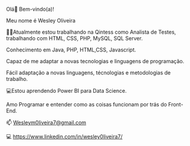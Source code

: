 Olá👋
Bem-vindo(a)!

Meu nome é Wesley Oliveira

🧑‍💼Atualmente estou trabalhando na Qintess como Analista de Testes, trabalhando com HTML, CSS, PHP, MySQL, SQL Server.

Conhecimento em Java, PHP, HTML,CSS, Javascript.

Capaz de me adaptar a novas tecnologias e linguagens de programação.

Fácil adaptação a novas linguagens, técnologias e metodologias de trabalho.

💻Estou aprendendo Power BI para Data Science.

Amo Programar e entender como as coisas funcionam por trás do Front-End.

:mailbox: Wesleym0liveira7@gmail.com

:computer: https://www.linkedin.com/in/wesley0liveira7/

<!---
Wesley0liveira/Wesley0liveira is a ✨ special ✨ repository because its `README.md` (this file) appears on your GitHub profile.
You can click the Preview link to take a look at your changes.
--->
